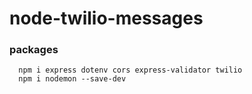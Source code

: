 # node-twilio-messages


### packages

```
  npm i express dotenv cors express-validator twilio
  npm i nodemon --save-dev
```